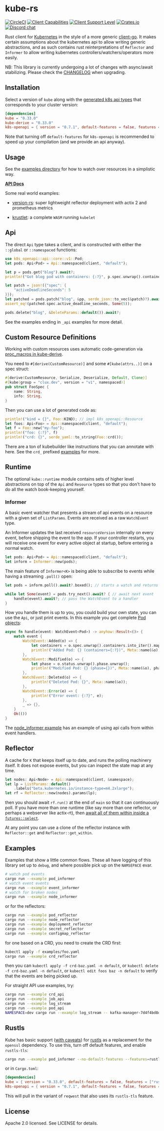 # kube-rs
[![CircleCI](https://circleci.com/gh/clux/kube-rs.svg?style=shield)](https://circleci.com/gh/clux/kube-rs)
[![Client Capabilities](https://img.shields.io/badge/Kubernetes%20client-Silver-blue.svg?style=plastic&colorB=C0C0C0&colorA=306CE8)](http://bit.ly/kubernetes-client-capabilities-badge)
[![Client Support Level](https://img.shields.io/badge/kubernetes%20client-alpha-green.svg?style=plastic&colorA=306CE8)](http://bit.ly/kubernetes-client-support-badge)
[![Crates.io](https://img.shields.io/crates/v/kube.svg)](https://crates.io/crates/kube)
[![Discord chat](https://img.shields.io/discord/500028886025895936.svg?logo=discord&style=plastic)](https://discord.gg/tokio)

Rust client for [Kubernetes](http://kubernetes.io) in the style of a more generic [client-go](https://github.com/kubernetes/client-go). It makes certain assumptions about the kubernetes api to allow writing generic abstractions, and as such contains rust reinterpretations of `Reflector` and `Informer` to allow writing kubernetes controllers/watchers/operators more easily.

NB: This library is currently undergoing a lot of changes with async/await stabilizing. Please check the [CHANGELOG](./CHANGELOG.md) when upgrading.

## Installation
Select a version of `kube` along with the [generated k8s api types](https://github.com/Arnavion/k8s-openapi) that corresponds to your cluster version:

```toml
[dependencies]
kube = "0.33.0"
kube-derive = "0.33.0"
k8s-openapi = { version = "0.7.1", default-features = false, features = ["v1_15"] }
```

Note that turning off `default-features` for `k8s-openapi` is recommended to speed up your compilation (and we provide an api anyway).

## Usage
See the [examples directory](./kube/examples) for how to watch over resources in a simplistic way.

**[API Docs](https://docs.rs/kube/)**

Some real world examples:

- [version-rs](https://github.com/clux/version-rs): super lightweight reflector deployment with actix 2 and prometheus metrics

- [krustlet](https://github.com/deislabs/krustlet): a complete `WASM` running `kubelet`

## Api
The direct `Api` type takes a client, and is constructed with either the `::global` or `::namespaced` functions:

```rust
use k8s_openapi::api::core::v1::Pod;
let pods: Api<Pod> = Api::namespaced(client, "default");

let p = pods.get("blog").await?;
println!("Got blog pod with containers: {:?}", p.spec.unwrap().containers);

let patch = json!({"spec": {
    "activeDeadlineSeconds": 5
}});
let patched = pods.patch("blog", &pp, serde_json::to_vec(&patch)?).await?;
assert_eq!(patched.spec.active_deadline_seconds, Some(5));

pods.delete("blog", &DeleteParams::default()).await?;
```

See the examples ending in `_api` examples for more detail.

## Custom Resource Definitions
Working with custom resources uses automatic code-generation via [proc_macros in kube-derive](./kube-derive).

You need to `#[derive(CustomResource)]` and some `#[kube(attrs..)]` on a spec struct:

```rust
#[derive(CustomResource, Serialize, Deserialize, Default, Clone)]
#[kube(group = "clux.dev", version = "v1", namespaced)]
pub struct FooSpec {
    name: String,
    info: String,
}
```

Then you can use a lot of generated code as:

```rust
println!("kind = {}", Foo::KIND); // impl k8s_openapi::Resource
let foos: Api<Foo> = Api::namespaced(client, "default");
let f = Foo::new("my-foo");
println!("foo: {:?}", f)
println!("crd: {}", serde_yaml::to_string(Foo::crd());
```

There are a ton of kubebuilder like instructions that you can annotate with here. See the `crd_` prefixed [examples](./kube/examples) for more.

## Runtime
The optional `kube::runtime` module contains sets of higher level abstractions on top of the `Api` and `Resource` types so that you don't have to do all the watch book-keeping yourself.

### Informer
A basic event watcher that presents a stream of api events on a resource with a given set of `ListParams`. Events are received as a raw `WatchEvent` type.

An Informer updates the last received `resourceVersion` internally on every event, before shipping the event to the app. If your controller restarts, you will receive one event for every active object at startup, before entering a normal watch.

```rust
let pods: Api<Pod> = Api::namespaced(client, "default");
let inform = Informer::new(pods);
```

The main feature of `Informer<K>` is being able to subscribe to events while having a streaming `.poll()` open:

```rust
let pods = inform.poll().await?.boxed(); // starts a watch and returns a stream

while let Some(event) = pods.try_next().await? { // await next event
    handle(event).await?; // pass the WatchEvent to a handler
}
```

How you handle them is up to you, you could build your own state, you can use the `Api`, or just print events. In this example you get complete [Pod objects](https://arnavion.github.io/k8s-openapi/v0.7.x/k8s_openapi/api/core/v1/struct.Pod.html):

```rust
async fn handle(event: WatchEvent<Pod>) -> anyhow::Result<()> {
    match event {
        WatchEvent::Added(o) => {
            let containers = o.spec.unwrap().containers.into_iter().map(|c| c.name).collect::<Vec<_>>();
            println!("Added Pod: {} (containers={:?})", Meta::name(&o), containers);
        },
        WatchEvent::Modified(o) => {
            let phase = o.status.unwrap().phase.unwrap();
            println!("Modified Pod: {} (phase={})", Meta::name(&o), phase);
        },
        WatchEvent::Deleted(o) => {
            println!("Deleted Pod: {}", Meta::name(&o));
        },
        WatchEvent::Error(e) => {
            println!("Error event: {:?}", e);
        },
        _ => {},
    }
    Ok(())
}
```

The [node_informer example](./kube/examples/node_informer.rs) has an example of using api calls from within event handlers.

## Reflector
A cache for `K` that keeps itself up to date, and runs the polling machinery itself. It does not expose events, but you can inspect the state map at any time.


```rust
let nodes: Api<Node> = Api::namespaced(client, &namespace);
let lp = ListParams::default()
    .labels("beta.kubernetes.io/instance-type=m4.2xlarge");
let rf = Reflector::new(nodes).params(lp);
```

then you should await `rf.run()` at the end of `main` so that it can continuously poll.  If you have more than one runtime (like say more than one reflector, or perhaps a webserver like actix-rt), then [await all of them within inside a `futures::select`](https://github.com/clux/version-rs/blob/30f295774098053377dd495438babba68a448d89/version.rs#L91).

At any point you can use a clone of the reflector instance with `Reflector::get` and `Reflector::get_within`.

## Examples
Examples that show a little common flows. These all have logging of this library set up to `debug`, and where possible pick up on the `NAMSEPACE` evar.

```sh
# watch pod events
cargo run --example pod_informer
# watch event events
cargo run --example event_informer
# watch for broken nodes
cargo run --example node_informer
```

or for the reflectors:

```sh
cargo run --example pod_reflector
cargo run --example node_reflector
cargo run --example deployment_reflector
cargo run --example secret_reflector
cargo run --example configmap_reflector
```

for one based on a CRD, you need to create the CRD first:

```sh
kubectl apply -f examples/foo.yaml
cargo run --example crd_reflector
```

then you can `kubectl apply -f crd-baz.yaml -n default`, or `kubectl delete -f crd-baz.yaml -n default`, or `kubectl edit foos baz -n default` to verify that the events are being picked up.

For straight API use examples, try:

```sh
cargo run --example crd_api
cargo run --example job_api
cargo run --example log_stream
cargo run --example pod_api
NAMESPACE=dev cargo run --example log_stream -- kafka-manager-7d4f4bd8dc-f6c44
```

## Rustls
Kube has basic support ([with caveats](https://github.com/clux/kube-rs/issues?q=is%3Aissue+is%3Aopen+rustls)) for [rustls](https://github.com/ctz/rustls) as a replacement for the `openssl` dependency. To use this, turn off default features, and enable `rustls-tls`:

```sh
cargo run --example pod_informer --no-default-features --features=rustls-tls
```

or in `Cargo.toml`:

```toml
[dependencies]
kube = { version = "0.33.0", default-features = false, features = ["rustls-tls"] }
k8s-openapi = { version = "0.7.1", default-features = false, features = ["v1_15"] }
```

This will pull in the variant of `reqwest` that also uses its `rustls-tls` feature.

## License
Apache 2.0 licensed. See LICENSE for details.
